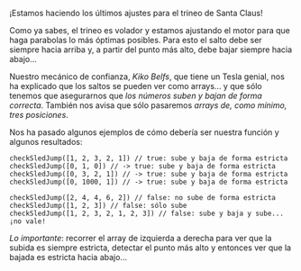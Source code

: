 ¡Estamos haciendo los últimos ajustes para el trineo de Santa Claus!

Como ya sabes, el trineo es volador y estamos ajustando el motor para que haga parabolas lo más óptimas posibles. Para esto el salto debe ser siempre hacia arriba y, a partir del punto más alto, debe bajar siempre hacia abajo...

Nuestro mecánico de confianza, *Kiko Belfs*, que tiene un Tesla genial, nos ha explicado que los saltos se pueden ver como arrays... y que sólo tenemos que asegurarnos que *los números suben y bajan de forma correcta*. También nos avisa que sólo pasaremos *arrays de, como mínimo, tres posiciones*.

Nos ha pasado algunos ejemplos de cómo debería ser nuestra función y algunos resultados:

```
checkSledJump([1, 2, 3, 2, 1]) // true: sube y baja de forma estricta
checkSledJump([0, 1, 0]) // -> true: sube y baja de forma estricta
checkSledJump([0, 3, 2, 1]) // -> true: sube y baja de forma estricta
checkSledJump([0, 1000, 1]) // -> true: sube y baja de forma estricta

checkSledJump([2, 4, 4, 6, 2]) // false: no sube de forma estricta
checkSledJump([1, 2, 3]) // false: sólo sube
checkSledJump([1, 2, 3, 2, 1, 2, 3]) // false: sube y baja y sube... ¡no vale!
```

*Lo importante*: recorrer el array de izquierda a derecha para ver que la subida es siempre estricta, detectar el punto más alto y entonces ver que la bajada es estricta hacia abajo...